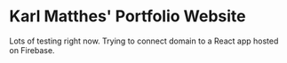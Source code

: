 # Karl Matthes' Portfolio Website
Lots of testing right now. Trying to connect domain to a React app hosted on Firebase.
